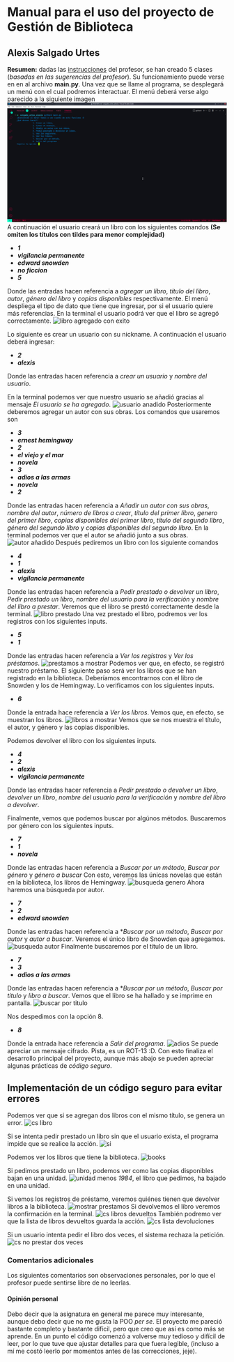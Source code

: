 # Manual para el uso del proyecto de Gestión de Biblioteca

## Alexis Salgado Urtes

**Resumen:** dadas las [instrucciones](/Examen_Unidad_3_4_POO.pdf) del profesor, se han creado 5 clases (*basadas en las sugerencias del profesor*).
Su funcionamiento puede verse en en al archivo **main.py**.
Una vez que se llame al programa, se desplegará un menú con el cual podremos interactuar.
El menú deberá verse algo parecido a la siguiente imagen
![imagen menú](menu.png)
A continuación el usuario creará un libro con los siguientes comandos **(Se omiten los títulos con tildes para menor complejidad)**

* ***1***
* ***vigilancia permanente***
* ***edward snowden***
* ***no ficcion***
* ***5***

Donde las entradas hacen referencia a *agregar un libro*, *título del libro*, *autor*, *género del libro* y *copias disponibles* respectivamente.
El menú despliega el tipo de dato que tiene que ingresar, por si el usuario quiere más referencias.
En la terminal el usuario podrá ver que el libro se agregó correctamente.
![libro agregado con exito](/libro_anadido.png)

Lo siguiente es crear un usuario con su nickname.
A continuación el usuario deberá ingresar:

* ***2***
* ***alexis***

Donde las entradas hacen referencia a *crear un usuario* y *nombre del usuario*.

En la terminal podemos ver que nuestro usuario se añadió gracias al mensaje *El usuario se ha agregado*.
![usuario anadido](/usuario_anadido.png)
Posteriormente deberemos agregar un autor con sus obras.
Los comandos que usaremos son

* ***3***
* ***ernest hemingway***
* ***2***
* ***el viejo y el mar***
* ***novela***
* ***3***
* ***adios a las armas***
* ***novela***
* ***2***

Donde las entradas hacen referencia a *Añadir un autor con sus obras*, *nombre del autor*, *número de libros a crear*, *título del primer libro*, *genero del primer libro*, *copias disponibles del primer libro*, *título del segundo libro*, *género del segundo libro* y *copias disponibles del segundo libro*.
En la terminal podemos ver que el autor se añadió junto a sus obras.
![autor añadido](/autor_anadido.png)
Después pediremos un libro con los siguiente comandos

* ***4***
* ***1***
* ***alexis***
* ***vigilancia permanente***

Donde las entradas hacen referencia a *Pedir prestado o devolver un libro*, *Pedir prestado un libro*, *nombre del usuario para la verificación* y *nombre del libro a prestar*.
Veremos que el libro se prestó correctamente desde la terminal.
![libro prestado](/libro_prestado.png)
Una vez prestado el libro, podremos ver los registros con los siguientes inputs.

* ***5***
* ***1***

Donde las entradas hacen referencia a *Ver los registros* y *Ver los préstamos*.
![prestamos a mostrar](/registro_prestamo.png)
Podemos ver que, en efecto, se registró nuestro préstamo.
El siguiente paso será ver los libros que se han registrado en la biblioteca. Deberíamos encontrarnos con el libro de Snowden y los de Hemingway.
Lo verificamos con los siguientes inputs.

* ***6***

Donde la entrada hace referencia a *Ver los libros*.
Vemos que, en efecto, se muestran los libros.
![libros a mostrar](/libros_en_biblio.png)
Vemos que se nos muestra el título, el autor, y género y las copias disponibles.

Podemos devolver el libro con los siguientes inputs.

* ***4***
* ***2***
* ***alexis***
* ***vigilancia permanente***

Donde las entradas hacer referencia a *Pedir prestado o devolver un libro*, *devolver un libro*, *nombre del usuario para la verificación* y *nombre del libro a devolver*.

Finalmente, vemos que podemos buscar por algúnos métodos. Buscaremos por género con los siguientes inputs.

* ***7***
* ***1***
* ***novela***

Donde las entradas hacen referencia a *Buscar por un método*, *Buscar por género* y *género a buscar*
Con esto, veremos las únicas novelas que están en la biblioteca, los libros de Hemingway.
![busqueda genero](/busqueda_genero.png)
Ahora haremos una búsqueda por autor.

* ***7***
* ***2***
* ***edward snowden***

Donde las entradas hacen referencia a **Buscar por un método*, *Buscar por autor* y *autor a buscar*.
Veremos el único libro de Snowden que agregamos.
![busqueda autor](/busqueda_autor.png)
Finalmente buscaremos por el título de un libro.

* ***7***
* ***3***
* ***adios a las armas***

Donde las entradas hacen referencia a **Buscar por un método*, *Buscar por título* y *libro a buscar*.
Vemos que el libro se ha hallado y se imprime en pantalla.
![buscar por titulo](/busqueda_titulo.png)

Nos despedimos con la opción 8.

* ***8***

Donde la entrada hace referencia a *Salir del programa*.
![adios](/despedida.png)
Se puede apreciar un mensaje cifrado. Pista, es un ROT-13 :D.
Con esto finaliza el desarrollo principal del proyecto, aunque más abajo se pueden apreciar algunas prácticas de *código seguro*.

## Implementación de un código seguro para evitar errores

Podemos ver que si se agregan dos libros con el mismo título, se genera un error.
![cs libro](/cs_libros.png)

Si se intenta pedir prestado un libro sin que el usuario exista, el programa impide que se realice la acción.
![si](/cs_prestar_libro.png)

Podemos ver los libros que tiene la biblioteca.
![books](/books_biblio.png)

Si pedimos prestado un libro, podemos ver como las copias disponibles bajan en una unidad.
![unidad menos](/unidad_menos.png)
*1984*, el libro que pedimos, ha bajado en una unidad.

Si vemos los registros de préstamo, veremos quiénes tienen que devolver libros a la biblioteca.
![mostrar prestamos](/mostrar_prestamos.png)
Si devolvemos el libro veremos la confirmación en la terminal.
![cs libros devueltos](/cs_devolver_libro.png)
También podremo ver que la lista de libros devueltos guarda la acción.
![cs lista devoluciones](/cs_lista_devolver_libros.png)

Si un usuario intenta pedir el libro dos veces, el sistema rechaza la petición.
![cs no prestar dos veces](/cs_no_prestar_dos_veces.png)

### Comentarios adicionales

Los siguientes comentarios son observaciones personales, por lo que el profesor puede sentirse libre de no leerlas.

#### Opinión personal

Debo decir que la asignatura en general me parece muy interesante, aunque debo decir que no me gusta la POO *per se*.
El proyecto me pareció bastante completo y bastante difícil, pero que creo que así es como más se aprende.
En un punto el código comenzó a volverse muy tedioso y difícil de leer, por lo que tuve que ajustar detalles para que fuera legible, (incluso a mí me costó leerlo por momentos antes de las correcciones, jeje).
